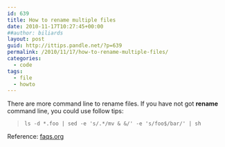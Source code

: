 ```yaml
---
id: 639
title: How to rename multiple files
date: 2010-11-17T10:27:45+00:00
##author: biliards
layout: post
guid: http://ittips.pandle.net/?p=639
permalink: /2010/11/17/how-to-rename-multiple-files/
categories:
  - code
tags:
  - file
  - howto
---
```

There are more command line to rename files. If you have not got **rename** command line, you could use follow tips:  
> `ls -d *.foo | sed -e 's/.*/mv & &/' -e 's/foo$/bar/' | sh`

Reference: [faqs.org](http://www.faqs.org/faqs/unix-faq/faq/part2/section-6.html)
